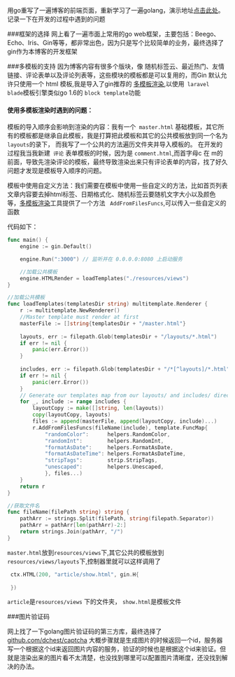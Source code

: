 用go重写了一遍博客的前端页面，重新学习了一遍golang，演示地址[点击此处](http://go.blog.ewayee.com)。记录一下在开发的过程中遇到的问题

###框架的选择
网上看了一遍市面上常用的go web框架，主要包括：Beego、Echo、Iris、Gin等等，都非常出色，因为只是写个比较简单的业务，最终选择了gin作为本博客的开发框架

###多模板的支持
因为博客内容有很多个版块，像 随机标签云、最近热门、友情链接、评论表单以及评论列表等，这些模块的模板都是可以复用的，而Gin 默认允许只使用一个 html 模板,我是导入了gin推荐的
[多模板渲染](https://github.com/gin-contrib/multitemplate),以使用``` laravel blade```模板引擎类似go 1.6的 ```block template```功能

#### 使用多模板渲染时遇到的问题：
模板的导入顺序会影响到渲染的内容：我有一个``` master.html``` 基础模板，其它所有的模板都是继承自此模板，我是打算把此模板和其它的公共模板放到同一个名为``` layouts```的录下，
而我写了一个公共的方法遍历文件夹并导入模板的。 在开发的过程我当我新建``` 评论``` 表单模板的时候，因为是 ```comment.html```,而首字母c 在 m的前面，导致先渲染评论的模板，最终导致渲染出来只有评论表单的内容，找了好久问题才发现是模板导入顺序的问题。

模板中使用自定义方法：我们需要在模板中使用一些自定义的方法，比如首页列表文章内容要去掉html标签、日期格式化、随机标签云要随机文字大小以及颜色等，[多模板渲染](https://github.com/gin-contrib/multitemplate)工具提供了一个方法 ``` AddFromFilesFuncs```,可以传入一些自定义的函数

代码如下：
``` go
func main() {
    engine := gin.Default()

    engine.Run(":3000") // 监听并在 0.0.0.0:8080 上启动服务

    //加载公共模板
    engine.HTMLRender = loadTemplates("./resources/views")
}

//加载公共模板
func loadTemplates(templatesDir string) multitemplate.Renderer {
    r := multitemplate.NewRenderer()
    //Master template must render at first
    masterFile := []string{templatesDir + "/master.html"}
    
    layouts, err := filepath.Glob(templatesDir + "/layouts/*.html")
    if err != nil {
        panic(err.Error())
    }
    
    includes, err := filepath.Glob(templatesDir + "/*[^layouts]/*.html")
    if err != nil {
        panic(err.Error())
    }
    // Generate our templates map from our layouts/ and includes/ directories
    for _, include := range includes {
        layoutCopy := make([]string, len(layouts))
        copy(layoutCopy, layouts)
        files := append(masterFile, append(layoutCopy, include)...)
        r.AddFromFilesFuncs(fileName(include), template.FuncMap{
            "randomColor":      helpers.RandomColor,
            "randomInt":        helpers.RandomInt,
            "formatAsDate":     helpers.FormatAsDate,
            "formatAsDateTime": helpers.FormatAsDateTime,
            "stripTags":        strip.StripTags,
            "unescaped":        helpers.Unescaped,
            }, files...)
    }
    return r
}

//获取文件名
func fileName(filePath string) string {
    pathArr := strings.Split(filePath, string(filepath.Separator))
    pathArr = pathArr[len(pathArr)-2:]
    return strings.Join(pathArr, "/")
}

```
```master.html```放到```resources/views```下,其它公共的模板放到```resources/views/layouts```下,控制器里就可以这样调用了

``` go
 ctx.HTML(200, "article/show.html", gin.H{
    
 })
```
```article```是```resources/views``` 下的文件夹， ```show.html```是模板文件

###图片验证码

网上找了一下golang图片验证码的第三方库，最终选择了[github.com/dchest/captcha](https://github.com/dchest/captcha) 大概步骤就是生成图片的时候返回一个id，服务器写一个根据这个id来返回图片内容的服务，验证的时候也是根据这个id来验证。但就是渲染出来的图片看不太清楚，也没找到哪里可以配置图片清晰度，还没找到解决的办法。
